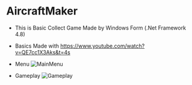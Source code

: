 # AircraftMaker

- This is Basic Collect Game Made by Windows Form (.Net Framework 4.8)
- Basics Made with https://www.youtube.com/watch?v=QE7cc1X3Aks&t=4s


- Menu 
![MainMenu](https://user-images.githubusercontent.com/95095606/166309576-834e07fe-42be-4967-8c19-7a57c853d245.jpg)



- Gameplay
![Gameplay](https://user-images.githubusercontent.com/95095606/166309648-c1cb40e7-947c-4c32-8b9b-25be2c4427f0.jpg)
